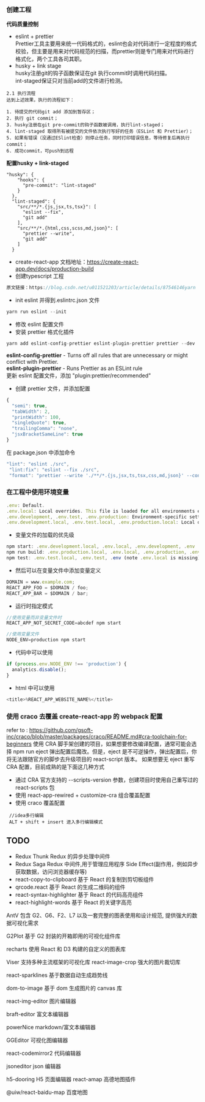 ### 创建工程
                           

**代码质量控制**
+ eslint + prettier  
   Prettier工具主要用来统一代码格式的，eslint也会对代码进行一定程度的格式校验，但主要是用来对代码规范的扫描，而prettier则是专门用来对代码进行格式化，两个工具各司其职。
+ husky + link stage  
    husky注册git的钩子函数保证在git 执行commit时调用代码扫描。    
   int-staged保证只对当前add的文件进行检测。 

```text
2.1 执行流程
达到上述效果，执行的流程如下：

1. 待提交的代码git add 添加到暂存区；
2. 执行 git commit；
3. husky注册在git pre-commit的钩子函数被调用，执行lint-staged；
4. lint-staged 取得所有被提交的文件依次执行写好的任务（ESLint 和 Prettier）；
5. 如果有错误（没通过ESlint检查）则停止任务，同时打印错误信息，等待修复后再执行commit；
6. 成功commit，可push到远程
```
  
**配置husky + link-staged**  

```text
"husky": {
    "hooks": {
      "pre-commit": "lint-staged"
    }
  },
  "lint-staged": {
    "src/**/*.{js,jsx,ts,tsx}": [
      "eslint --fix",
      "git add"
    ],
    "src/**/*.{html,css,scss,md,json}": [
      "prettier --write",
      "git add"
    ]
  }
```

- create-react-app 文档地址：https://create-react-app.dev/docs/production-build
- 创建typescript 工程

```javascript
原文链接：https://blog.csdn.net/u011521203/article/details/87546146yarn create react-app my-app --template typescript
```

- init eslint 并得到.eslintrc.json 文件

```javascript
yarn run eslint --init
```

- 修改 eslint 配置文件
- 安装 prettier 格式化插件

```javascript
yarn add eslint-config-prettier eslint-plugin-prettier prettier --dev
```

**eslint-config-prettier** - Turns off all rules that are unnecessary or might conflict with Prettier.  
**eslint-plugin-prettier** - Runs Prettier as an ESLint rule  
更新 eslint 配置文件，添加 "plugin:prettier/recommended"

- 创建 prettier 文件，并添加配置

```javascript
{
  "semi": true,
  "tabWidth": 2,
  "printWidth": 100,
  "singleQuote": true,
  "trailingComma": "none",
  "jsxBracketSameLine": true
}
```

在 package.json 中添加命令

```javascript
"lint": "eslint ./src",
 "lint:fix": "eslint --fix ./src",
 "format": "prettier --write './**/*.{js,jsx,ts,tsx,css,md,json}' --config ./.prettierrc"
```

### 在工程中使用环境变量

```javascript
.env: Default.
.env.local: Local overrides. This file is loaded for all environments except test.
.env.development, .env.test, .env.production: Environment-specific settings.
.env.development.local, .env.test.local, .env.production.local: Local overrides of environment-specific settings.
```

- 变量文件的加载的优先级

```javascript
npm start: .env.development.local, .env.local, .env.development, .env
npm run build: .env.production.local, .env.local, .env.production, .env
npm test: .env.test.local, .env.test, .env (note .env.local is missing)
```

- 然后可以在变量文件中添加变量定义

```javascript
DOMAIN = www.example.com;
REACT_APP_FOO = $DOMAIN / foo;
REACT_APP_BAR = $DOMAIN / bar;
```

- 运行时指定模式

```javascript
//使用变量而非变量文件时
REACT_APP_NOT_SECRET_CODE=abcdef npm start

//使用变量文件
NODE_ENV=production npm start
```

- 代码中可以使用

```javascript
if (process.env.NODE_ENV !== 'production') {
  analytics.disable();
}
```

- html 中可以使用

```javascript
<title>%REACT_APP_WEBSITE_NAME%</title>
```

### 使用 craco 去覆盖 create-react-app 的 webpack 配置

refer to : https://github.com/gsoft-inc/craco/blob/master/packages/craco/README.md#cra-toolchain-for-beginners
使用 CRA 脚手架创建的项目，如果想要修改编译配置，通常可能会选择 npm run eject 弹出配置后魔改。但是，eject 是不可逆操作，弹出配置后，你将无法跟随官方的脚步去升级项目的 react-script 版本。
如果想要无 eject 重写 CRA 配置，目前成熟的是下面这几种方式

- 通过 CRA 官方支持的 --scripts-version 参数，创建项目时使用自己重写过的 react-scripts 包
- 使用 react-app-rewired + customize-cra 组合覆盖配置
- 使用 craco 覆盖配置

```text
 //idea多行编辑
 ALT + shift + insert 进入多行编辑模式
```

## TODO

- Redux Thunk Redux 的异步处理中间件
- Redux Saga Redux 中间件,用于管理应用程序 Side Effect(副作用，例如异步获取数据，访问浏览器缓存等)
- react-copy-to-clipboard 基于 React 的复制到剪切板组件
- qrcode.react 基于 React 的生成二维码的组件
- react-syntax-highlighter 基于 React 的代码高亮组件
- react-highlight-words 基于 React 的关键字高亮

AntV 包含 G2、G6、F2、L7 以及一套完整的图表使用和设计规范, 提供强大的数据可视化需求

G2Plot 基于 G2 封装的开箱即用的可视化组件库

recharts 使用 React 和 D3 构建的自定义的图表库

Viser 支持多种主流框架的可视化库
react-image-crop 强大的图片裁切库

react-sparklines 基于数据自动生成趋势线

dom-to-image 基于 dom 生成图片的 canvas 库

react-img-editor 图片编辑器

braft-editor 富文本编辑器

powerNice markdown/富文本编辑器

GGEditor 可视化图编辑器

react-codemirror2 代码编辑器

jsoneditor json 编辑器

h5-dooring H5 页面编辑器
react-amap 高德地图插件

@uiw/react-baidu-map 百度地图
